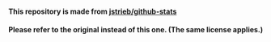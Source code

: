 #### This repository is made from [jstrieb/github-stats](https://github.com/jstrieb/github-stats)
#### Please refer to the original instead of this one. (The same license applies.)

